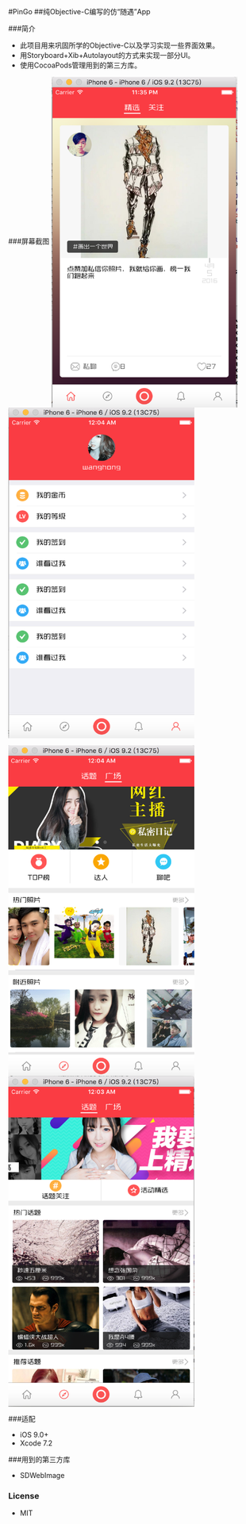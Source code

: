 #PinGo 
##纯Objective-C编写的仿“随遇”App

###简介
* 此项目用来巩固所学的Objective-C以及学习实现一些界面效果。
* 用Storyboard+Xib+Autolayout的方式来实现一部分UI。
* 使用CocoaPods管理用到的第三方库。


###屏幕截图
<img src="https://github.com/newHopeLJP/PinGo/blob/master/Screenshot/Home.png" width = "375" height = "667" alt="Home" align=center />        <img src="https://github.com/newHopeLJP/PinGo/blob/master/Screenshot/Profile.png" width = "375" height = "667" alt="Profile" align=center />

<img src="https://github.com/newHopeLJP/PinGo/blob/master/Screenshot/Discover2.png" width = "375" height = "667" alt="Discover" align=center />        <img src="https://github.com/newHopeLJP/PinGo/blob/master/Screenshot/Discover1.png" width = "375" height = "667" alt="Discover" align=center />

###适配
* iOS 9.0+
* Xcode 7.2

###用到的第三方库
* SDWebImage 

### License 
* MIT




